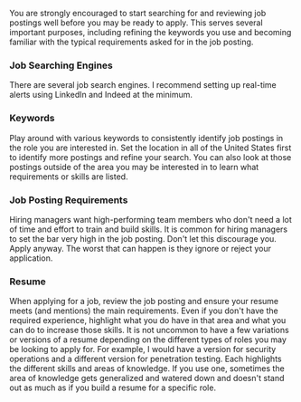 You are strongly encouraged to start searching for and reviewing job postings well before you may be ready to apply. This serves several important purposes, including refining the keywords you use and becoming familiar with the typical requirements asked for in the job posting.  

### Job Searching Engines
There are several job search engines. I recommend setting up real-time alerts using LinkedIn and Indeed at the minimum. 

### Keywords
Play around with various keywords to consistently identify job postings in the role you are interested in. Set the location in all of the United States first to identify more postings and refine your search. You can also look at those postings outside of the area you may be interested in to learn what requirements or skills are listed. 

### Job Posting Requirements
Hiring managers want high-performing team members who don't need a lot of time and effort to train and build skills. It is common for hiring managers to set the bar very high in the job posting. Don't let this discourage you. Apply anyway. The worst that can happen is they ignore or reject your application. 

### Resume
When applying for a job, review the job posting and ensure your resume meets (and mentions) the main requirements. Even if you don't have the required experience, highlight what you do have in that area and what you can do to increase those skills. It is not uncommon to have a few variations or versions of a resume depending on the different types of roles you may be looking to apply for.  For example, I would have a version for security operations and a different version for penetration testing. Each highlights the different skills and areas of knowledge. If you use one, sometimes the area of knowledge gets generalized and watered down and doesn't stand out as much as if you build a resume for a specific role. 
